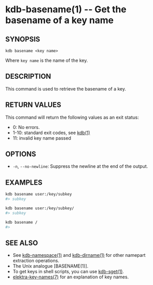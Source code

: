 # kdb-basename(1) -- Get the basename of a key name

## SYNOPSIS

`kdb basename <key name>`

Where `key name` is the name of the key.

## DESCRIPTION

This command is used to retrieve the basename of a key.

## RETURN VALUES

This command will return the following values as an exit status:

- 0:
  No errors.
- 1-10:
  standard exit codes, see [kdb(1)](kdb.md)
- 11:
  invalid key name passed

## OPTIONS

- `-n`, `--no-newline`:
  Suppress the newline at the end of the output.

## EXAMPLES

```sh
kdb basename user:/key/subkey
#> subkey

kdb basename user:/key/subkey/
#> subkey

kdb basename /
#>
```

## SEE ALSO

- See [kdb-namespace(1)](kdb-namespace.md) and [kdb-dirname(1)](kdb-dirname.md) for other namepart extraction operations.
- The Unix analogue [BASENAME(1)].
- To get keys in shell scripts, you can use [kdb-sget(1)](kdb-sget.md).
- [elektra-key-names(7)](elektra-key-names.md) for an explanation of key names.
